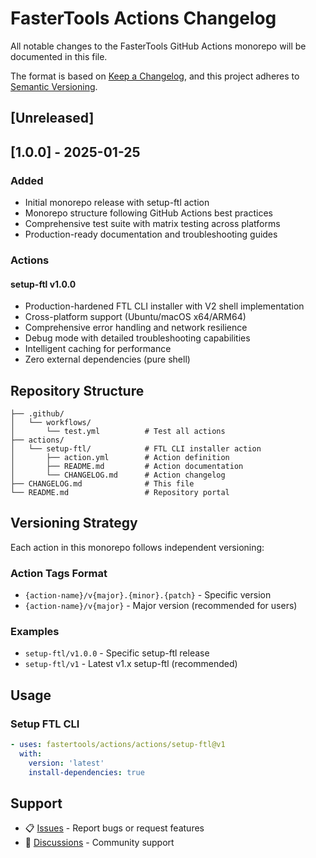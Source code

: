 # FasterTools Actions Changelog

All notable changes to the FasterTools GitHub Actions monorepo will be documented in this file.

The format is based on [Keep a Changelog](https://keepachangelog.com/en/1.0.0/),
and this project adheres to [Semantic Versioning](https://semver.org/spec/v2.0.0.html).

## [Unreleased]

## [1.0.0] - 2025-01-25

### Added
- Initial monorepo release with setup-ftl action
- Monorepo structure following GitHub Actions best practices
- Comprehensive test suite with matrix testing across platforms
- Production-ready documentation and troubleshooting guides

### Actions

#### setup-ftl v1.0.0
- Production-hardened FTL CLI installer with V2 shell implementation
- Cross-platform support (Ubuntu/macOS x64/ARM64)
- Comprehensive error handling and network resilience
- Debug mode with detailed troubleshooting capabilities
- Intelligent caching for performance
- Zero external dependencies (pure shell)

## Repository Structure

```
├── .github/
│   └── workflows/
│       └── test.yml          # Test all actions
├── actions/
│   └── setup-ftl/            # FTL CLI installer action
│       ├── action.yml        # Action definition
│       ├── README.md         # Action documentation
│       └── CHANGELOG.md      # Action changelog
├── CHANGELOG.md              # This file
└── README.md                 # Repository portal
```

## Versioning Strategy

Each action in this monorepo follows independent versioning:

### Action Tags Format
- `{action-name}/v{major}.{minor}.{patch}` - Specific version
- `{action-name}/v{major}` - Major version (recommended for users)

### Examples
- `setup-ftl/v1.0.0` - Specific setup-ftl release
- `setup-ftl/v1` - Latest v1.x setup-ftl (recommended)

## Usage

### Setup FTL CLI
```yaml
- uses: fastertools/actions/actions/setup-ftl@v1
  with:
    version: 'latest'
    install-dependencies: true
```

## Support

- 📋 [Issues](https://github.com/fastertools/actions/issues) - Report bugs or request features
- 💬 [Discussions](https://github.com/fastertools/actions/discussions) - Community support